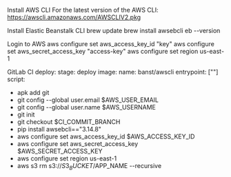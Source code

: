 Install AWS CLI
For the latest version of the AWS CLI: https://awscli.amazonaws.com/AWSCLIV2.pkg

Install Elastic Beanstalk CLI
brew update
brew install awsebcli
eb --version

Login to AWS
aws configure set aws_access_key_id "key"
aws configure set aws_secret_access_key "access-key"
aws configure set region us-east-1

GitLab CI
deploy:
stage: deploy
image:
name: banst/awscli
entrypoint: [""]
script:
- apk add git
- git config --global user.email $AWS_USER_EMAIL
- git config --global user.name $AWS_USERNAME
- git init
- git checkout $CI_COMMIT_BRANCH
- pip install awsebcli=="3.14.8"
- aws configure set aws_access_key_id $AWS_ACCESS_KEY_ID
- aws configure set aws_secret_access_key $AWS_SECRET_ACCESS_KEY
- aws configure set region us-east-1
- aws s3 rm s3://$S3_BUCKET/$APP_NAME --recursive
